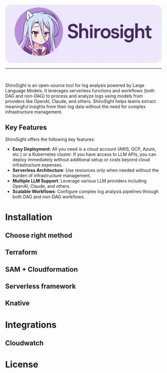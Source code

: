 <div align="center">
  <img src="./static/shirosight.png" alt="shirosight" style="border-radius: 20px;">
</div>
<hr>
<br>

ShiroSight is an open-source tool for log analysis powered by Large Language Models. It leverages serverless functions and workflows (both DAG and non-DAG) to process and analyze logs using models from providers like OpenAI, Claude, and others. ShiroSight helps teams extract meaningful insights from their log data without the need for complex infrastructure management.

## Key Features

ShiroSight offers the following key features:

- **Easy Deployment**: All you need is a cloud account (AWS, GCP, Azure, etc.) or a Kubernetes cluster. If you have access to LLM APIs, you can deploy immediately without additional setup or costs beyond cloud infrastructure expenses.
- **Serverless Architecture**: Use resources only when needed without the burden of infrastructure management.
- **Multiple LLM Support**: Leverage various LLM providers including OpenAI, Claude, and others.
- **Scalable Workflows**: Configure complex log analysis pipelines through both DAG and non-DAG workflows.

# Installation

## Choose right method

## Terraform

## SAM + Cloudformation

## Serverless framework

## Knative

# Integrations

## Cloudwatch

# License